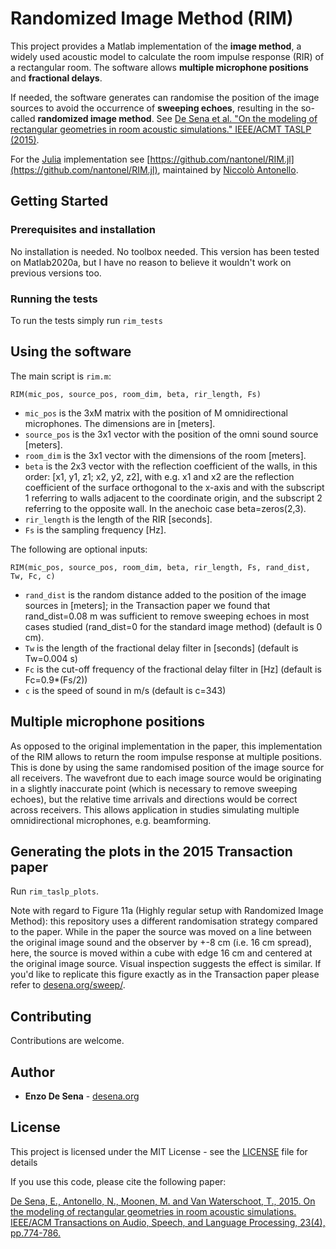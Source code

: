 # Randomized Image Method (RIM)

This project provides a Matlab implementation of the **image method**, a widely used acoustic model to calculate the room impulse response (RIR) of a rectangular room. The software allows **multiple microphone positions** and **fractional delays**.

If needed, the software generates can randomise the position of the image sources to avoid the occurrence of **sweeping echoes**, resulting in the so-called **randomized image method**. See [De Sena et al. "On the modeling of rectangular geometries in  room acoustic simulations." IEEE/ACMT TASLP (2015)](https://ieeexplore.ieee.org/document/7045580).

For the [Julia](https://julialang.org) implementation see [https://github.com/nantonel/RIM.jl](https://github.com/nantonel/RIM.jl), maintained by [Niccolò Antonello](https://nantonel.github.io).

## Getting Started

### Prerequisites and installation

No installation is needed. No toolbox needed. 
This version has been tested on Matlab2020a, but I have no reason to believe it wouldn't work on previous versions too. 


### Running the tests

To run the tests simply run `rim_tests`

## Using the software

The main script is `rim.m`:

``RIM(mic_pos, source_pos, room_dim, beta, rir_length, Fs)``
- `mic_pos` is the 3xM matrix with the position of M omnidirectional microphones. The dimensions are in [meters]. 
- `source_pos` is the 3x1 vector with the position of the omni sound source [meters]. 
- `room_dim` is the 3x1 vector with the dimensions of the room [meters].
- `beta` is the 2x3 vector with the reflection coefficient of the walls, in this order: [x1, y1, z1; x2, y2, z2], with e.g. x1 and x2 are the reflection coefficient of the surface orthogonal to the x-axis and with the subscript 1 referring to walls adjacent to the coordinate origin, and the subscript 2 referring to the opposite wall. In the anechoic case beta=zeros(2,3). 
- `rir_length` is the length of the RIR [seconds].
- `Fs` is the sampling frequency [Hz].

The following are optional inputs:

``RIM(mic_pos, source_pos, room_dim, beta, rir_length, Fs, rand_dist, Tw, Fc, c)``
- `rand_dist` is the random distance added to the position of the image sources in [meters]; in the Transaction paper we found that rand_dist=0.08 m was sufficient to remove sweeping echoes in most cases studied (rand_dist=0 for the standard image method) (default is 0 cm).
- `Tw` is the length of the fractional delay filter in [seconds] (default is Tw=0.004 s)
- `Fc` is the cut-off frequency of the fractional delay filter in [Hz] (default is Fc=0.9*(Fs/2))
- `c` is the speed of sound in m/s (default is c=343)

## Multiple microphone positions

As opposed to the original implementation in the paper, this implementation of the RIM allows to return the room impulse response at multiple positions. This is done by using the same randomised position of the image source for all receivers. The wavefront due to each image source would be originating in a slightly inaccurate point (which is necessary to remove sweeping echoes), but the relative time arrivals and directions would be correct across receivers. This allows application in studies simulating multiple omnidirectional microphones, e.g. beamforming. 

## Generating the plots in the 2015 Transaction paper

Run ``rim_taslp_plots``.

Note with regard to Figure 11a (Highly regular setup with Randomized Image Method): this repository uses a different randomisation strategy compared to the paper. While in the paper the source was moved on a line between the original image sound and the observer by +-8 cm (i.e. 16 cm spread), here, the source is moved within a cube with edge 16 cm and centered at the original image source. Visual inspection suggests the effect is similar. If you'd like to replicate this figure exactly as in the Transaction paper please refer to [desena.org/sweep/](https://desena.org/sweep/).

## Contributing

Contributions are welcome. 

## Author

* **Enzo De Sena** - [desena.org](https://desena.org)

## License

This project is licensed under the MIT License - see the [LICENSE](LICENSE) file for details


If you use this code, please cite the following paper:

[De Sena, E., Antonello, N., Moonen, M. and Van Waterschoot, T., 2015. On the modeling of rectangular geometries in room acoustic simulations. IEEE/ACM Transactions on Audio, Speech, and Language Processing, 23(4), pp.774-786.](https://ieeexplore.ieee.org/document/7045580)
